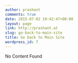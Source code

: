 ```yaml
---
author: prashant
comments: true
date: 2015-07-02 19:42:47+00:00
layout: page
link: http://prashant.at
slug: go-back-to-main-site
title: Go back to Main Site
wordpress_id: 7
---
```


No Content Found
